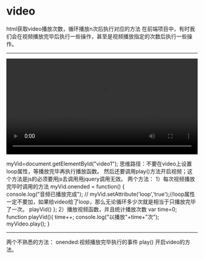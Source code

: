 # video
html获取video播放次数，循环播放n次后执行对应的方法
在前端项目中，有时我们会在视频播放完毕后执行一些操作，甚至是视频播放指定的次数后执行一些操作。

---------------------------------------------------------------------



<video id="video1" controls="controls"  autoplay='autoplay' width="100%">
			<source src="http://clips.vorwaerts-gmbh.de/big_buck_bunny.mp4" type="video/mp4">
</video>

myVid=document.getElementById("video1");
思维路径：不要在video上设置loop属性，等播放完毕再执行播放函数。
然后还要调用play()方法开启视频；这个方法是js的必须要用js去调用用jquery调用无效。
两个方法：
1）每次视频播放完毕时调用的方法
myVid.onended = function() 
	{	
	 console.log("音频已播放完成");
//	myVid.setAttribute('loop','true');//loop属性一定不要加，如果给video给了loop，那么无论循环多少次就是相当于只播放完毕了一次。
	playVid()
	};
2）播放视频函数，并且统计播放次数
var time=0;
    function playVid(){
	 time++;
	console.log("以播放"+time+"次");
	myVideo.play();
}

---------
两个不熟悉的方法：
onended:视频播放完毕执行的事件
play() 开启video的方法。
